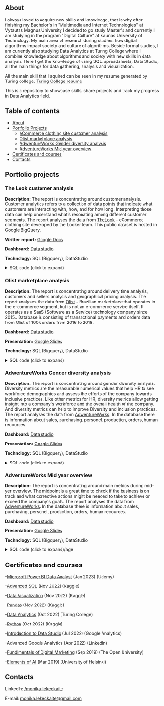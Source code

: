 ## About
I always loved to acquire new skills and knowledge, that is why after finishing my Bachelor's in "Multimedia and Internet Technologies" at Vytautas Magnus University I decided to go study Master's and currently I am studying in the program "Digital Culture" at Kaunas University of Technology. My main area of research during studies: how digital algorithms impact society and culture of algorithms. Beside formal studies, I am currently also studying Data Analytics at Turing College where I combine knowledge about algorithms and society with new skills in data analysis. Here I got the knowledge of using SQL, spreadsheets, Data Studio, all the main things for data gathering, analysis and visualization.

All the main skill that I aquired can be seen in my resume generated by Turing college: [Turing College resume](https://intra.turingcollege.com/s/mlekec-c35a7)

This is a repository to showcase skills, share projects and track my progress in Data Analytics field.

## Table of contents

- [About](#about)
- [Portfolio Projects](#portfolio-projects)
	+ [eCommerce clothing site customer analysis](#the-look-customer-analysis)
	+ [Olist marketplace analysis](#olist-marketplace-analysis)
	+ [AdwentureWorks Gender diversity analysis](#adwentureworks-gender-diversity-analysis)
	+ [AdventureWorks Mid year overview](#adventureworks-mid-year-overview)
- [Certificates and courses](#certificates-and-courses)
- [Contacts](#contacts)

## Portfolio projects

### The Look customer analysis
**Description:** The report is concentrating around customer analysis. Customer analytics refers to a collection of data points that indicate what customers are interacting with, how, and for how long. Interpreting those data can help understand what’s resonating among different customer segments. The report analyses the data from [TheLook](https://console.cloud.google.com/bigquery?p=bigquery-public-data&d=thelook_ecommerce&page=dataset) - eCommerce clothing site developed by the Looker team. This public dataset is hosted in Google BigQuery.

**Written report:** [Google Docs](https://docs.google.com/document/d/1mthjLkTk9takL971GuRUXddOIEkhm1g9z6Zrg5NsbYY/edit?usp=sharing)

**Dashboard:** [Data studio](https://datastudio.google.com/reporting/e23254eb-cf37-4150-ad61-5dac3078b029)

**Technology:** SQL (Bigquery), DataStudio

<details><summary>SQL code (click to expand)</summary>
<p>
For calculating the segments of customers (RFM):
  
```sql
   WITH --Compute for F & M
  frequency_monetary AS (
    SELECT
      user_id,
      MAX(created_at) AS last_purchase_date,
      COUNT(DISTINCT order_id) AS frequency,
      ROUND(SUM(sale_price), 2) AS monetary
    FROM `bigquery-public-data.thelook_ecommerce.order_items`
    WHERE created_at >= '2022-01-01' AND user_id IS NOT NULL
    GROUP BY user_id
  ),
--Compute for R
  recency_part AS (
    SELECT *,
      DATE_DIFF(DATE(reference_date), DATE(last_purchase_date), DAY) AS recency
    FROM (
      SELECT *, DATE(MAX(last_purchase_date) OVER ()) + 1 AS reference_date
      FROM frequency_monetary)
  ),
  percentiles_part AS (
    SELECT
      a.*,
      --All percentiles for MONETARY
      b.percentiles[offset(25)] AS m25,
      b.percentiles[offset(50)] AS m50,
      b.percentiles[offset(75)] AS m75,
      b.percentiles[offset(100)] AS m100,
      --All percentiles for FREQUENCY
      c.percentiles[offset(25)] AS f25,
      c.percentiles[offset(50)] AS f50,
      c.percentiles[offset(75)] AS f75,
      c.percentiles[offset(100)] AS f100,
      --All percentiles for RECENCY
      d.percentiles[offset(25)] AS r25,
      d.percentiles[offset(50)] AS r50,
      d.percentiles[offset(75)] AS r75,
      d.percentiles[offset(100)] AS r100
    FROM
      recency_part a,
      (SELECT APPROX_QUANTILES(monetary, 100) percentiles FROM recency_part) b,
      (SELECT APPROX_QUANTILES(frequency, 100) percentiles FROM recency_part) c,
      (SELECT APPROX_QUANTILES(recency, 100) percentiles FROM recency_part) d
  ),
  scoring_part AS (
    SELECT *,
      CAST(ROUND((f_score + m_score) / 2, 0) AS INT64) AS fm_score
    FROM (
      SELECT *,
        CASE WHEN monetary <= m25 THEN 1
          WHEN monetary <= m50 AND monetary > m25 THEN 2
          WHEN monetary <= m75 AND monetary > m50 THEN 3
          WHEN monetary <= m100 AND monetary > m75 THEN 4
        END AS m_score,
        CASE WHEN frequency <= f25 THEN 1
          WHEN frequency <= f50 AND frequency > f25 THEN 2
          WHEN frequency <= f75 AND frequency > f50 THEN 3
          WHEN frequency <= f100 AND frequency > f75 THEN 4
        END AS f_score,
        --Recency scoring is reversed
        CASE WHEN recency <= r25 THEN 4
          WHEN recency <= r50 AND recency > r25 THEN 3
          WHEN recency <= r75 AND recency > r50 THEN 2
          WHEN recency <= r100 AND recency > r75 THEN 1
        END AS r_score,
      FROM percentiles_part)
  ),
  naming_part AS (
    SELECT
      user_id,
      recency,
      frequency,
      monetary,
      r_score,
      f_score,
      m_score,
      fm_score,
      CONCAT(r_score, f_score, m_score) AS RFM_cell,
      (r_score*1+f_score*1+m_score*1) AS RFM_score,
      CASE WHEN (r_score = 4 AND fm_score = 4) OR (r_score = 4 AND fm_score = 3)
          THEN 'Champions' --Customers who bought most recently, most often and spend the most
        WHEN (r_score = 4 AND fm_score =2) OR (r_score = 3 AND fm_score = 3) OR (r_score = 2 AND fm_score = 4) OR (r_score = 2 AND fm_score = 3)
          THEN 'Loyal Customers' --Customers who bought most recently
        WHEN (fm_score = 4 AND r_score =3)
          THEN 'Big Spenders' --Customers who spend the most
        WHEN (r_score = 3 AND fm_score = 2) OR (r_score = 2 AND fm_score = 2) OR (r_score = 2 AND fm_score = 3)
          THEN 'Customers Needing Attention' --customers who do not purchase often and spend average amount
        WHEN (r_score = 3 AND fm_score = 1) OR (r_score = 4 AND fm_score = 1)
          THEN 'Promising' --customers who bought recently but did not spent a lot and are not frequent
        WHEN (r_score = 1 AND fm_score = 4) OR (r_score = 1 AND fm_score = 3)
          THEN 'At risk' --spend good amount but long time ago
        WHEN (r_score = 1 AND fm_score = 2) OR (r_score = 2 AND fm_score = 1)
          THEN 'Almost Lost' --Haven't purchased for some time, but purchased frequently and spend not a lot
        WHEN r_score = 1 AND fm_score = 1
          THEN 'Lost' --Haven't purchased for some time
      END AS rfm_segment
  FROM scoring_part
 )
SELECT *
FROM naming_part
ORDER BY user_id
```
  
  For finding average session duration and steps count:

```sql
WITH first_visit AS(
  SELECT
    DISTINCT(session_id),
    MAX(sequence_number) AS sequence_number,
    MIN(created_at) AS first_visit_date,
  FROM
    `bigquery-public-data.thelook_ecommerce.events`
  GROUP BY 1
),
last_event AS(
  SELECT
    session_id,
    first_visit.sequence_number AS sequence_number,
    first_visit_date AS first_visit_date,
    created_at AS last_event_date,
  FROM
    `bigquery-public-data.thelook_ecommerce.events`
  LEFT JOIN
    first_visit
  USING
    (session_id)
  WHERE
    created_at >= '2021-01-01' AND created_at<='2022-09-26'
),
difference_minutes AS(
  SELECT
    session_id,
    sequence_number,
    first_visit_date,
    last_event_date,
    TIMESTAMP_DIFF(last_event_date, first_visit_date, MINUTE) AS difference_in_minutes
  FROM
    last_event
  WHERE
    DATE_TRUNC(first_visit_date, DAY) = DATE_TRUNC(last_event_date, DAY)
  ORDER BY
    first_visit_date
)
SELECT
  DATE_TRUNC(first_visit_date, DAY) AS first_visit_purchase_date,
  AVG(sequence_number) AS avg_num_steps, ROUND(AVG(difference_in_minutes), 2) AS average_difference_minutes
FROM
  difference_minutes
GROUP BY
  first_visit_purchase_date, sequence_number
ORDER BY
  first_visit_purchase_date
```  

</p>
</details>
  
### Olist marketplace analysis
**Description:** The report is concentrating around delivery time analysis, customers and sellers analysis and geographical pricing analysis. The report analyses the data from [Olist](https://olist.com/pt-br/) -  Brazilian marketplace that operates in the e-commerce segment, but is not an e-commerce service itself. It operates as a SaaS (Software as a Service) technology company since 2015.. Database is consisting of transactional payments and orders data from Olist of 100k orders from 2016 to 2018. 

**Dashboard:** [Data studio](https://datastudio.google.com/reporting/f2226f64-4dac-4fa1-967e-07057613c1f4)
  
**Presentation:** [Google Slides](https://docs.google.com/presentation/d/1mJWphKeIyq-TpfDpjzvgzIFC58z_NHwoD_cDzjdjMPY/edit?usp=sharing)

**Technology:** SQL (Bigquery), DataStudio
  
<details><summary>SQL code (click to expand)</summary>
<p>
  
  For finding order value per customer city and state:

```sql
   SELECT
    customer_state,
    customer_city,
    SUM(price)/COUNT(order_id) AS order_value
  FROM
    `tc-da-1.olist_db.olist_order_items_dataset` items
  INNER JOIN
    `tc-da-1.olist_db.olist_orders_dataset` orders USING (order_id)
  INNER JOIN
    `olist_db.olist_customesr_dataset` customers USING (customer_id)
  GROUP BY customer_state, customer_city
```
  
  For finding revenue per customer city and state:
  
  ```sql
   SELECT
    customer_state,
    customer_city,
    SUM(price + freight_value) AS revenue
  FROM
    `tc-da-1.olist_db.olist_order_items_dataset` items
  INNER JOIN
    `tc-da-1.olist_db.olist_orders_dataset` orders USING (order_id)
  INNER JOIN
    `olist_db.olist_customesr_dataset` customers USING (customer_id)
  GROUP BY customer_state, customer_city
```
</p>
</details>

### AdwentureWorks Gender diversity analysis
**Description:** The report is concentrating around gender diversity analysis. Diversity metrics are the measurable numerical values that help HR to see workforce demographics and assess the efforts of the company towards inclusive practices. Like other metrics for HR, diversity metrics allow getting insight into a company's workforce and the overall health of the company. And diversity metrics can help to improve Diversity and inclusion practices. The report analyses the data from [AdwentureWorks](https://i0.wp.com/improveandrepeat.com/wp-content/uploads/2018/12/AdvWorksOLTPSchemaVisio.png?ssl=1). In the database there is information about sales, purchasing, personel, production, orders, human recources. 

**Dashboard:** [Data studio](https://datastudio.google.com/reporting/9a8aadac-d7c4-4efb-80ec-0ecf2e216a44)
  
**Presentation:** [Google Slides](https://docs.google.com/presentation/d/1RVRkHpKqUcr-HiB8u_z2BtyBBtY1XO25fOLANZPJa2k/edit?usp=sharing)

**Technology:** SQL (Bigquery), DataStudio

<details><summary>SQL code (click to expand)</summary>
<p>

  For finding pay rate by job title and gender:
  
```sql
   SELECT
    EmployeeID, Gender, MAX(Rate) AS pay_rate, department.Name AS department_name, Title
   FROM
    `tc-da-1.adwentureworks_db.employeedepartmenthistory`
   LEFT JOIN
    `adwentureworks_db.employee` USING (EmployeeId)
   LEFT JOIN
    `adwentureworks_db.employeepayhistory` USING (EmployeeId)
   LEFT JOIN
    `adwentureworks_db.department` department USING (DepartmentId)
   GROUP BY
    EmployeeID, Gender, department_name, Title
   ORDER BY 
    EmployeeID
```

</p>
</details>
  
### AdventureWorks Mid year overview
**Description:** The report is concentrating around main metrics during mid-yer overview. The midpoint is a great time to check if the business is on track and what corrective actions might be needed to take to achieve or exceed the company's goals. The report analyses the data from [AdwentureWorks](https://i0.wp.com/improveandrepeat.com/wp-content/uploads/2018/12/AdvWorksOLTPSchemaVisio.png?ssl=1). In the database there is information about sales, purchasing, personel, production, orders, human recources. 

**Dashboard:** [Data studio](https://datastudio.google.com/reporting/cf7741bb-809d-4019-b2cb-e24c2eb79db3)
  
**Presentation:** [Google Slides](https://docs.google.com/presentation/d/19wFm-KgB6wwCpUTA08eVGewUx1R5I0ErMtzqi3fKFnw/edit?usp=sharing)

**Technology:** SQL (Bigquery), DataStudio
  
<details><summary>SQL code (click to expand)/age</summary>
<p>

  For finding customers and revenue by region:
  
```sql
  SELECT
    salesOrders.OrderDate AS orderDate,
    territory.CountryRegionCode,
    territory.Name AS Region,
    COUNT(salesOrders.SalesOrderID) AS NumberOfOrders,
    COUNT(DISTINCT salesOrders.CustomerID) AS NumberOfCustomers,
    COUNT(DISTINCT salesOrders.SalesPersonID) AS NumberOfSalesPerson,
    ROUND(SUM(salesOrders.TotalDue), 2) AS TotalAmount,
  FROM
    `tc-da-1.adwentureworks_db.salesorderheader` AS salesOrders
  LEFT JOIN
    `tc-da-1.adwentureworks_db.salesterritory` AS territory
  ON
    salesOrders.TerritoryID = territory.TerritoryID
  GROUP BY
    orderDate, territory.CountryRegionCode, territory.Name
```

</p>
</details>

## Certificates and courses

  -[Microsoft Power BI Data Analyst](https://www.udemy.com/certificate/UC-c5f81b39-5705-45b5-9124-80b8c36950e5/) (Jan 2023) (Udemy)
  
  -[Advanced SQL](https://www.kaggle.com/learn/certification/monikalekeckait/advanced-sql) (Nov 2022) (Kaggle)
  
  -[Data Visualization](https://www.kaggle.com/learn/certification/monikalekeckait/data-visualization) (Nov 2022) (Kaggle)
  
  -[Pandas](https://www.kaggle.com/learn/certification/monikalekeckait/pandas) (Nov 2022) (Kaggle)
  
  -[Data Analytics](https://intra.turingcollege.com/s/mlekec-c35a7) (Oct 2022) (Turing College)
  
  -[Python](https://www.kaggle.com/learn/certification/monikalekeckait/python) (Oct 2022) (Kaggle)

  -[Introduction to Data Studio](https://analytics.google.com/analytics/academy/certificate/0fEq98a4QYmVfYdeksO1Zg) (Jul 2022) (Google Analytics)

  -[Advanced Google Analytics](https://www.linkedin.com/in/monika-lekeckaite/) (Apr 2022) (LinkedIn)

  -[Fundimentals of Digital Marketing](https://www.linkedin.com/in/monika-lekeckaite/) (Sep 2019) (The Open University)

  -[Elements of AI](https://certificates.mooc.fi/validate/p1cxbbu3ry) (Mar 2019) (University of Helsinki)
  
  
## Contacts
LinkedIn: [/monika-lekeckaite](https://www.linkedin.com/in/monika-lekeckaite/)

E-mail: monika.lekeckaite@gmail.com
